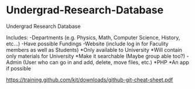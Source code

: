 # Undergrad-Research-Database
Undergrad Research Database

Includes:
  -Departments (e.g. Physics, Math, Computer Science, History, etc...)
  -Have possible Fundings
  -Website (include log in for Faculity members as well as Students)
    *Only available to University
    *Will contain only materials for University
    *Make it searchable (Maybe group able too?)
  -Admin (User who can go in and add, delete, move files, etc.)
    *PHP
    *An app if possible
    
https://training.github.com/kit/downloads/github-git-cheat-sheet.pdf

